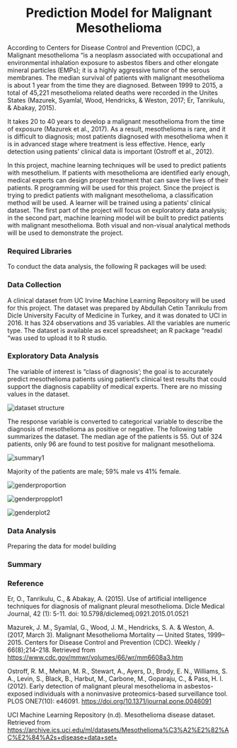  <h1 align = 'Center'>Prediction Model for Malignant Mesothelioma </h1>
 
According to Centers for Disease Control and Prevention (CDC), a Malignant mesothelioma “is a neoplasm associated with occupational and environmental inhalation exposure to asbestos fibers and other elongate mineral particles (EMPs); it is a highly aggressive tumor of the serous membranes.  The median survival of patients with malignant mesothelioma is about 1 year from the time they are diagnosed. Between 1999 to 2015, a total of 45,221 mesothelioma related deaths were recorded in the Unites States (Mazurek, Syamlal, Wood, Hendricks, & Weston, 2017; Er, Tanrikulu, & Abakay, 2015).

It takes 20 to 40 years to develop a malignant mesothelioma from the time of exposure (Mazurek et al., 2017). As a result, mesothelioma is rare, and it is difficult to diagnosis; most patients diagnosed with mesothelioma when it is in advanced stage where treatment is less effective. Hence, early detection using patients’ clinical data is important (Ostroff et al., 2012). 

In this project, machine learning techniques will be used to predict patients with mesothelium. If patients with mesothelioma are identified early enough, medical experts can design proper treatment that can save the lives of their patients. 
R programming will be used for this project. Since the project is trying to predict patients with malignant mesothelioma, a classification method will be used. A learner will be trained using a patients’ clinical dataset. The first part of the project will focus on exploratory data analysis; in the second part, machine learning model will be built to predict patients with malignant mesothelioma. Both visual and non-visual analytical methods will be used to demonstrate the project. 

<h3> Required Libraries </h3>
To conduct the data analysis, the following R packages will be used:

<h3> Data Collection </h3>

A clinical dataset from UC Irvine Machine Learning Repository will be used for this project. The dataset was prepared by Abdullah Cetin Tanrikulu from Dicle University Faculty of Medicine in Turkey, and it was donated to UCI in 2016. It has 324 observations and 35 variables. All the variables are numeric type. The dataset is available as excel spreadsheet; an R package “readxl “was used to upload it to R studio. 

<h3> Exploratory Data Analysis </h3>

The variable of interest is “class of diagnosis’; the goal is to accurately predict mesothelioma patients using patient’s clinical test results that could support the diagnosis capability of medical experts. There are no missing values in the dataset. 

![dataset structure](https://user-images.githubusercontent.com/2644463/33036907-1f4a3bd4-cded-11e7-9263-802975735898.PNG)

The response variable is converted to categorical variable to describe the diagnosis of mesothelioma as positive or negative. The following table summarizes the dataset. The median age of the patients is 55. Out of 324 patients, only 96 are found to test positive for malignant mesothelioma. 

![summary1](https://user-images.githubusercontent.com/2644463/33045213-5956e5b8-ce09-11e7-8bf8-29030ae0cf32.PNG)

Majority of the patients are male; 59% male vs 41% female.

![genderproportion](https://user-images.githubusercontent.com/2644463/33044415-1c03e934-ce06-11e7-811a-f87eec382666.PNG)

![genderpropplot1](https://user-images.githubusercontent.com/2644463/33051695-86b48c44-ce28-11e7-9d2c-a30db4d575fd.PNG)

![genderplot2](https://user-images.githubusercontent.com/2644463/33051741-aff713a6-ce28-11e7-8bb2-0ef8f3c5a7fa.PNG)

<h3> Data Analysis </h3>

Preparing the data for model building

<h3> Summary </h3>

<h3> Reference </h3>

Er, O., Tanrikulu, C., & Abakay, A. (2015). Use of artificial intelligence techniques for diagnosis of malignant pleural mesothelioma. Dicle Medical Journal, 42 (1): 5-11. doi: 10.5798/diclemedj.0921.2015.01.0521 

Mazurek, J. M., Syamlal, G., Wood, J. M., Hendricks, S. A. & Weston, A. (2017, March 3). Malignant Mesothelioma Mortality — United States, 1999–2015. Centers for Disease Control and Prevention (CDC). Weekly / 66(8);214–218. Retrieved from https://www.cdc.gov/mmwr/volumes/66/wr/mm6608a3.htm

Ostroff, R. M., Mehan, M. R., Stewart, A., Ayers, D., Brody, E. N., Williams, S. A., Levin, S., Black, B., Harbut, M., Carbone, M., Goparaju, C., & Pass, H. I. (2012). Early detection of malignant pleural mesothelioma in asbestos-exposed individuals with a noninvasive proteomics-based surveillance tool. PLOS ONE7(10): e46091. https://doi.org/10.1371/journal.pone.0046091

UCI Machine Learning Repository (n.d). Mesothelioma disease dataset. Retrieved from https://archive.ics.uci.edu/ml/datasets/Mesothelioma%C3%A2%E2%82%AC%E2%84%A2s+disease+data+set+


